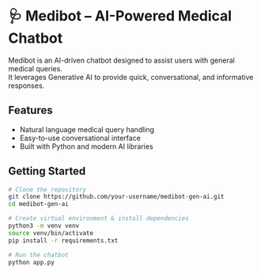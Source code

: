 # 🩺 Medibot – AI-Powered Medical Chatbot  

Medibot is an AI-driven chatbot designed to assist users with general medical queries.  
It leverages Generative AI to provide quick, conversational, and informative responses.  

## Features
- Natural language medical query handling  
- Easy-to-use conversational interface  
- Built with Python and modern AI libraries  

##  Getting Started
```bash
# Clone the repository
git clone https://github.com/your-username/medibot-gen-ai.git
cd medibot-gen-ai

# Create virtual environment & install dependencies
python3 -m venv venv
source venv/bin/activate
pip install -r requirements.txt

# Run the chatbot
python app.py
